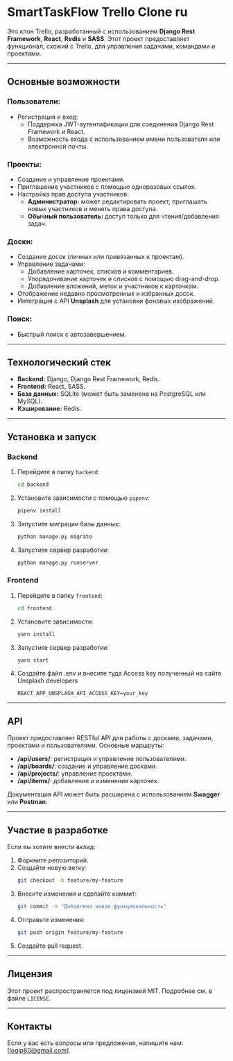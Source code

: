 # SmartTaskFlow Trello Clone ru

Это клон Trello, разработанный с использованием **Django Rest Framework**, **React**, **Redis** и **SASS**. Этот проект предоставляет функционал, схожий с Trello, для управления задачами, командами и проектами.

---

## Основные возможности
### Пользователи:
- Регистрация и вход:
  - Поддержка JWT-аутентификации для соединения Django Rest Framework и React.
  - Возможность входа с использованием имени пользователя или электронной почты.

### Проекты:
- Создание и управление проектами.
- Приглашение участников с помощью одноразовых ссылок.
- Настройка прав доступа участников:
  - **Администратор:** может редактировать проект, приглашать новых участников и менять права доступа.
  - **Обычный пользователь:** доступ только для чтения/добавления задач.

### Доски:
- Создание досок (личных или привязанных к проектам).
- Управление задачами:
  - Добавление карточек, списков и комментариев.
  - Упорядочивание карточек и списков с помощью drag-and-drop.
  - Добавление вложений, меток и участников к карточкам.
- Отображение недавно просмотренных и избранных досок.
- Интеграция с API **Unsplash** для установки фоновых изображений.

### Поиск:
- Быстрый поиск с автозавершением.

---

## Технологический стек
- **Backend:** Django, Django Rest Framework, Redis.
- **Frontend:** React, SASS.
- **База данных:** SQLite (может быть заменена на PostgreSQL или MySQL).
- **Кэширование:** Redis.

---

## Установка и запуск

### Backend
1. Перейдите в папку `backend`:
   ```bash
   cd backend
   ```
2. Установите зависимости с помощью `pipenv`:
   ```bash
   pipenv install
   ```
3. Запустите миграции базы данных:
   ```bash
   python manage.py migrate
   ```
4. Запустите сервер разработки:
   ```bash
   python manage.py runserver
   ```

### Frontend
1. Перейдите в папку `frontend`:
   ```bash
   cd frontend
   ```
2. Установите зависимости:
   ```bash
   yarn install
   ```
3. Запустите сервер разработки:
   ```bash
   yarn start
   ```
4. Создайте файл .env и внесите туда Access key полученный на сайте Unsplash developers
   ```.env
   REACT_APP_UNSPLASH_API_ACCESS_KEY=your_key
   ```


---

## API
Проект предоставляет RESTful API для работы с досками, задачами, проектами и пользователями. Основные маршруты:
- **/api/users/**: регистрация и управление пользователями.
- **/api/boards/**: создание и управление досками.
- **/api/projects/**: управление проектами.
- **/api/items/**: добавление и изменение карточек.

Документация API может быть расширена с использованием **Swagger** или **Postman**.

---

## Участие в разработке
Если вы хотите внести вклад:
1. Форкните репозиторий.
2. Создайте новую ветку:
   ```bash
   git checkout -b feature/my-feature
   ```
3. Внесите изменения и сделайте коммит:
   ```bash
   git commit -m "Добавлена новая функциональность"
   ```
4. Отправьте изменения:
   ```bash
   git push origin feature/my-feature
   ```
5. Создайте pull request.

---

## Лицензия
Этот проект распространяется под лицензией MIT. Подробнее см. в файле `LICENSE`.

---

## Контакты
Если у вас есть вопросы или предложения, напишите нам: [logip60@gmail.com].
